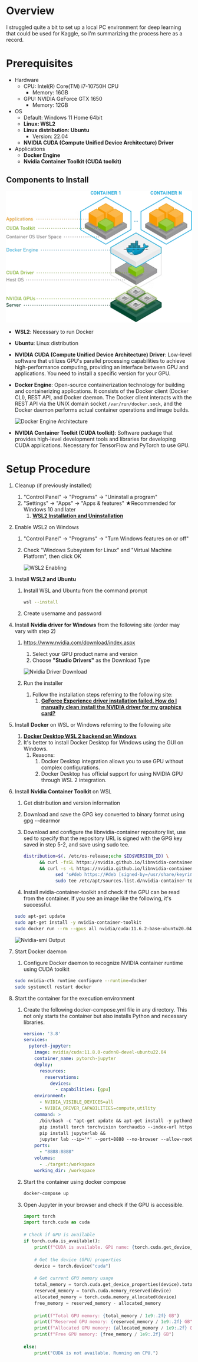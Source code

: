 # Overview

I struggled quite a bit to set up a local PC environment for deep learning that could be used for Kaggle, so I'm summarizing the process here as a record.

# Prerequisites

- Hardware
  - CPU: Intel(R) Core(TM) i7-10750H CPU
    - Memory: 16GB
  - GPU: NVIDIA GeForce GTX 1650
    - Memory: 12GB
- OS
  - Default: Windows 11 Home 64bit
  - **Linux: WSL2**
  - **Linux distribution: Ubuntu**
    - Version: 22.04
  - **NVIDIA CUDA (Compute Unified Device Architecture) Driver**
- Applications
  - **Docker Engine**
  - **Nvidia Container Toolkit (CUDA toolkit)**

## Components to Install

![Components to Install](./images/docker.png)

- **WSL2**: Necessary to run Docker
- **Ubuntu**: Linux distribution
- **NVIDIA CUDA (Compute Unified Device Architecture) Driver**: Low-level software that utilizes GPU's parallel processing capabilities to achieve high-performance computing, providing an interface between GPU and applications. You need to install a specific version for your GPU.
- **Docker Engine**: Open-source containerization technology for building and containerizing applications. It consists of the Docker client (Docker CLI), REST API, and Docker daemon. The Docker client interacts with the REST API via the UNIX domain socket `/var/run/docker.sock`, and the Docker daemon performs actual container operations and image builds.
    
    ![Docker Engine Architecture](https://prod-files-secure.s3.us-west-2.amazonaws.com/e28e7356-6f25-4b9f-8a06-673d433f3b1d/a22c6596-68b8-48e0-afef-1e06f272bdda/image.png)
    
- **NVIDIA Container Toolkit (CUDA toolkit)**: Software package that provides high-level development tools and libraries for developing CUDA applications. Necessary for TensorFlow and PyTorch to use GPU.

# Setup Procedure

1. Cleanup (if previously installed)
    1. "Control Panel" → "Programs" → "Uninstall a program"
    2. "Settings" → "Apps" → "Apps & features" ★Recommended for Windows 10 and later
        1. [**WSL2 Installation and Uninstallation**](https://qiita.com/zakoken/items/61141df6aeae9e3f8e36)
2. Enable WSL2 on Windows
    1. "Control Panel" → "Programs" → "Turn Windows features on or off"
    2. Check "Windows Subsystem for Linux" and "Virtual Machine Platform", then click OK
        
        ![WSL2 Enabling](https://prod-files-secure.s3.us-west-2.amazonaws.com/e28e7356-6f25-4b9f-8a06-673d433f3b1d/fc85896e-4a1b-4ce4-8aa1-593db90a0d4d/image.png)
        
3. Install **WSL2 and Ubuntu**
    1. Install WSL and Ubuntu from the command prompt
        
        ```bash
        wsl --install
        ```
        
    2. Create username and password
4. Install **Nvidia driver for Windows** from the following site (order may vary with step 2)
    1. https://www.nvidia.com/download/index.aspx
        1. Select your GPU product name and version
        2. Choose **"Studio Drivers"** as the Download Type
        
        ![Nvidia Driver Download](https://prod-files-secure.s3.us-west-2.amazonaws.com/e28e7356-6f25-4b9f-8a06-673d433f3b1d/55b27c8a-6900-4218-a04e-c03c6eccd184/image.png)
        
    2. Run the installer
        1. Follow the installation steps referring to the following site:
            1. [**GeForce Experience driver installation failed. How do I manually clean install the NVIDIA driver for my graphics card?**](https://nvidia.custhelp.com/app/answers/detail/a_id/10/related/1)
5. Install **Docker** on WSL or Windows referring to the following site
    1. [**Docker Desktop WSL 2 backend on Windows**](https://docs.docker.com/desktop/wsl/#download)
    2. It's better to install Docker Desktop for Windows using the GUI on Windows.
        1. Reasons:
            1. Docker Desktop integration allows you to use GPU without complex configurations.
            2. Docker Desktop has official support for using NVIDIA GPU through WSL 2 integration.
6. Install **Nvidia Container Toolkit** on WSL
    1. Get distribution and version information
    2. Download and save the GPG key converted to binary format using gpg --dearmor
    3. Download and configure the libnvidia-container repository list, use sed to specify that the repository URL is signed with the GPG key saved in step 5-2, and save using sudo tee.
        
        ```bash
        distribution=$(. /etc/os-release;echo $ID$VERSION_ID) \
              && curl -fsSL https://nvidia.github.io/libnvidia-container/gpgkey | sudo gpg --dearmor -o /usr/share/keyrings/nvidia-container-toolkit-keyring.gpg \
              && curl -s -L https://nvidia.github.io/libnvidia-container/$distribution/libnvidia-container.list | \
                    sed 's#deb https://#deb [signed-by=/usr/share/keyrings/nvidia-container-toolkit-keyring.gpg] https://#g' | \
                    sudo tee /etc/apt/sources.list.d/nvidia-container-toolkit.list
        ```
        
    4. Install nvidia-container-toolkit and check if the GPU can be read from the container. If you see an image like the following, it's successful.
    
    ```bash
    sudo apt-get update
    sudo apt-get install -y nvidia-container-toolkit
    sudo docker run --rm --gpus all nvidia/cuda:11.6.2-base-ubuntu20.04 nvidia-smi
    ```
    
    ![Nvidia-smi Output](https://prod-files-secure.s3.us-west-2.amazonaws.com/e28e7356-6f25-4b9f-8a06-673d433f3b1d/7824fca1-2a59-4f70-93ee-2870e02e5694/image.png)
    
7. Start Docker daemon
    1. Configure Docker daemon to recognize NVIDIA container runtime using CUDA toolkit
    
    ```bash
    sudo nvidia-ctk runtime configure --runtime=docker
    sudo systemctl restart docker
    ```
    
8. Start the container for the execution environment
    1. Create the following docker-compose.yml file in any directory. This not only starts the container but also installs Python and necessary libraries.
        
        ```yaml
        version: '3.8'
        services:
          pytorch-jupyter:
            image: nvidia/cuda:11.8.0-cudnn8-devel-ubuntu22.04
            container_name: pytorch-jupyter
            deploy:
              resources:
                reservations:
                  devices:
                    - capabilities: [gpu]
            environment:
              - NVIDIA_VISIBLE_DEVICES=all
              - NVIDIA_DRIVER_CAPABILITIES=compute,utility
            command: >
              /bin/bash -c "apt-get update && apt-get install -y python3 python3-pip &&
              pip install torch torchvision torchaudio --index-url https://download.pytorch.org/whl/cu118 &&
              pip install jupyterlab &&
              jupyter lab --ip='*' --port=8888 --no-browser --allow-root --NotebookApp.token='' --NotebookApp.password=''"
            ports:
              - "8888:8888"
            volumes:
              - ./target:/workspace
            working_dir: /workspace
        ```
        
    2. Start the container using docker compose
        
        ```bash
        docker-compose up
        ```
        
    3. Open Jupyter in your browser and check if the GPU is accessible.
        
        ```python
        import torch
        import torch.cuda as cuda
        
        # Check if GPU is available
        if torch.cuda.is_available():
            print(f"CUDA is available. GPU name: {torch.cuda.get_device_name(0)}")
            
            # Get the device (GPU) properties
            device = torch.device("cuda")
            
            # Get current GPU memory usage
            total_memory = torch.cuda.get_device_properties(device).total_memory
            reserved_memory = torch.cuda.memory_reserved(device)
            allocated_memory = torch.cuda.memory_allocated(device)
            free_memory = reserved_memory - allocated_memory
            
            print(f"Total GPU memory: {total_memory / 1e9:.2f} GB")
            print(f"Reserved GPU memory: {reserved_memory / 1e9:.2f} GB")
            print(f"Allocated GPU memory: {allocated_memory / 1e9:.2f} GB")
            print(f"Free GPU memory: {free_memory / 1e9:.2f} GB")
            
        else:
            print("CUDA is not available. Running on CPU.")
        ```
